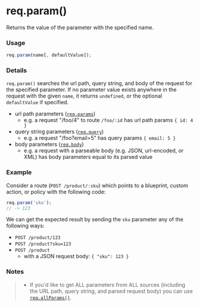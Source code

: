 # req.param()
Returns the value of the parameter with the specified name.

### Usage

```javascript
req.param(name[, defaultValue]);
```

### Details

`req.param()` searches the url path, query string, and body of the request for the specified parameter.  If no parameter value exists anywhere in the request with the given `name`, it returns `undefined`, or the optional `defaultValue` if specified.

+ url path parameters ([`req.params`](http://sailsjs.org/documentation/reference/req/req.params.html))
  + e.g. a request "/foo/4" to route `/foo/:id` has url path params `{ id: 4 }`
+ query string parameters ([`req.query`](http://sailsjs.org/documentation/reference/req/req.query.html))
  + e.g. a request "/foo?email=5" has query params `{ email: 5 }`
+ body parameters ([`req.body`](http://sailsjs.org/documentation/reference/req/req.body.html))
  + e.g. a request with a parseable body (e.g. JSON, url-encoded, or XML) has body parameters equal to its parsed value


### Example

Consider a route (`POST /product/:sku`) which points to a blueprint, custom action, or policy with the following code:

```javascript
req.param('sku');
// -> 123
```

We can get the expected result by sending the `sku` parameter any of the following ways:

+ `POST /product/123`
+ `POST /product?sku=123`
+ `POST /product`
    + with a JSON request body: `{ "sku": 123 }`



### Notes
> + If you'd like to get ALL parameters from ALL sources (including the URL path, query string, and parsed request body) you can use [`req.allParams()`](http://sailsjs.org/documentation/reference/req/req.allParams.html).




<docmeta name="displayName" value="req.param()">
<docmeta name="pageType" value="method">

